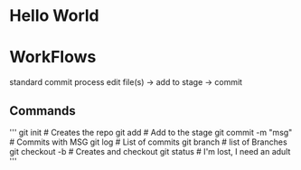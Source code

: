 # Hello World

# WorkFlows

standard commit process
 edit file(s) -> add to stage -> commit

## Commands

'''
git init                        # Creates the repo
git add <filename>              # Add to the stage
git commit -m "msg"             # Commits with MSG
git log                         # List of commits
git branch                      # list of Branches
git checkout -b                 # Creates and checkout
git status                      # I'm lost, I need an adult
'''